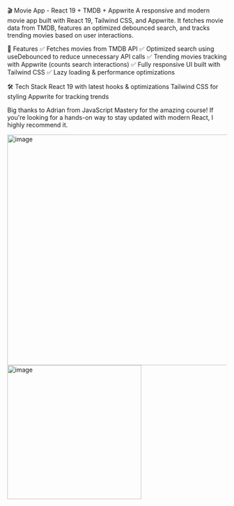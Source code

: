 🎬 Movie App - React 19 + TMDB + Appwrite
A responsive and modern movie app built with React 19, Tailwind CSS, and Appwrite. It fetches movie data from TMDB, features an optimized debounced search, and tracks trending movies based on user interactions.

🚀 Features
✅ Fetches movies from TMDB API
✅ Optimized search using useDebounced to reduce unnecessary API calls
✅ Trending movies tracking with Appwrite (counts search interactions)
✅ Fully responsive UI built with Tailwind CSS
✅ Lazy loading & performance optimizations

🛠 Tech Stack
React 19 with latest hooks & optimizations
Tailwind CSS for styling
Appwrite for tracking trends

Big thanks to Adrian from JavaScript Mastery for the amazing course! If you're looking for a hands-on way to stay updated with modern React, I highly recommend it.

<img width="530" alt="image" src="https://github.com/user-attachments/assets/b56e9c92-a302-4e06-aed5-c083e9a249ae" />
<img width="308" alt="image" src="https://github.com/user-attachments/assets/099e38b8-dade-47ed-83b0-ec077a693c2e" />
